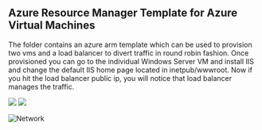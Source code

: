 <h2> Azure Resource Manager Template for Azure Virtual Machines </h2>
The folder contains an azure arm template which can be used to provision two vms and a load balancer to divert traffic in round robin fashion.
Once provisioned you can go to the individual Windows Server VM and install IIS and change the default IIS home page located in inetpub/wwwroot.
Now if you hit the load balancer public ip, you will notice that load balancer manages the traffic.

<a href="https://azuredeploy.net/" target="_blank"><img src="http://azuredeploy.net/deploybutton.png"/></a>
<a href="http://armviz.io/#/?load=https%3A%2F%2Fraw.githubusercontent.com%2Farghya-chowdhury%2FAzureSamples%2Fblob%2Fmaster%2FARMVMTemplate%2Fazuredeploy.json" target="_blank">
    <img src="http://armviz.io/visualizebutton.png"/>
</a>

![Network](https://github.com/arghya-chowdhury/AzureSamples/blob/master/01.%20AzureResourceManagerVirtualMachines/Network.png)


